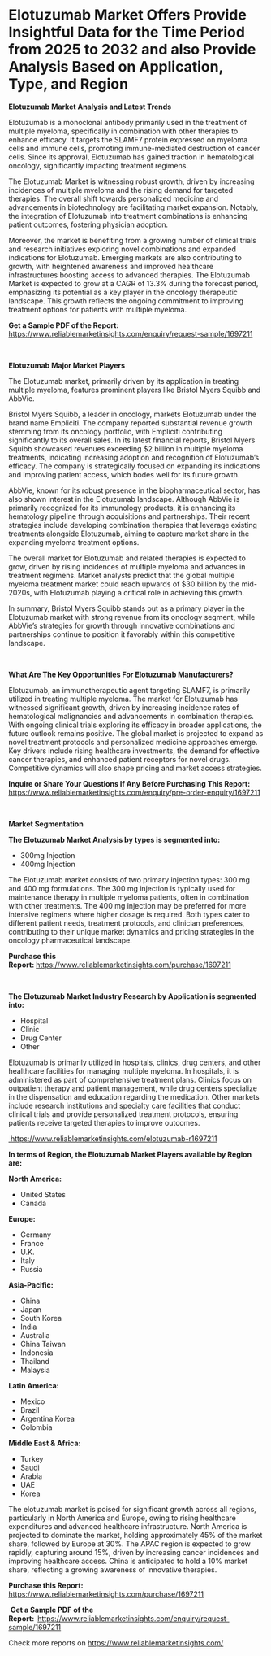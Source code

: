 <p><h1>Elotuzumab Market Offers Provide Insightful Data for the Time Period from 2025 to 2032 and also Provide Analysis Based on Application, Type, and Region</h1></p><p><strong>Elotuzumab Market Analysis and Latest Trends</strong></p>
<p><p>Elotuzumab is a monoclonal antibody primarily used in the treatment of multiple myeloma, specifically in combination with other therapies to enhance efficacy. It targets the SLAMF7 protein expressed on myeloma cells and immune cells, promoting immune-mediated destruction of cancer cells. Since its approval, Elotuzumab has gained traction in hematological oncology, significantly impacting treatment regimens.</p><p>The Elotuzumab Market is witnessing robust growth, driven by increasing incidences of multiple myeloma and the rising demand for targeted therapies. The overall shift towards personalized medicine and advancements in biotechnology are facilitating market expansion. Notably, the integration of Elotuzumab into treatment combinations is enhancing patient outcomes, fostering physician adoption.</p><p>Moreover, the market is benefiting from a growing number of clinical trials and research initiatives exploring novel combinations and expanded indications for Elotuzumab. Emerging markets are also contributing to growth, with heightened awareness and improved healthcare infrastructures boosting access to advanced therapies. The Elotuzumab Market is expected to grow at a CAGR of 13.3% during the forecast period, emphasizing its potential as a key player in the oncology therapeutic landscape. This growth reflects the ongoing commitment to improving treatment options for patients with multiple myeloma.</p></p>
<p><strong>Get a Sample PDF of the Report:&nbsp;</strong> <a href="https://www.reliablemarketinsights.com/enquiry/request-sample/1697211?utm_campaign=2218&utm_medium=2&utm_source=Github&utm_content=ia&utm_term=08032025&utm_id=elotuzumab">https://www.reliablemarketinsights.com/enquiry/request-sample/1697211</a></p>
<p>&nbsp;</p>
<p><strong>Elotuzumab Major Market Players</strong></p>
<p><p>The Elotuzumab market, primarily driven by its application in treating multiple myeloma, features prominent players like Bristol Myers Squibb and AbbVie.</p><p>Bristol Myers Squibb, a leader in oncology, markets Elotuzumab under the brand name Empliciti. The company reported substantial revenue growth stemming from its oncology portfolio, with Empliciti contributing significantly to its overall sales. In its latest financial reports, Bristol Myers Squibb showcased revenues exceeding $2 billion in multiple myeloma treatments, indicating increasing adoption and recognition of Elotuzumab’s efficacy. The company is strategically focused on expanding its indications and improving patient access, which bodes well for its future growth.</p><p>AbbVie, known for its robust presence in the biopharmaceutical sector, has also shown interest in the Elotuzumab landscape. Although AbbVie is primarily recognized for its immunology products, it is enhancing its hematology pipeline through acquisitions and partnerships. Their recent strategies include developing combination therapies that leverage existing treatments alongside Elotuzumab, aiming to capture market share in the expanding myeloma treatment options.</p><p>The overall market for Elotuzumab and related therapies is expected to grow, driven by rising incidences of multiple myeloma and advances in treatment regimens. Market analysts predict that the global multiple myeloma treatment market could reach upwards of $30 billion by the mid-2020s, with Elotuzumab playing a critical role in achieving this growth.</p><p>In summary, Bristol Myers Squibb stands out as a primary player in the Elotuzumab market with strong revenue from its oncology segment, while AbbVie’s strategies for growth through innovative combinations and partnerships continue to position it favorably within this competitive landscape.</p></p>
<p>&nbsp;</p>
<p><strong>What Are The Key Opportunities For Elotuzumab Manufacturers?</strong></p>
<p><p>Elotuzumab, an immunotherapeutic agent targeting SLAMF7, is primarily utilized in treating multiple myeloma. The market for Elotuzumab has witnessed significant growth, driven by increasing incidence rates of hematological malignancies and advancements in combination therapies. With ongoing clinical trials exploring its efficacy in broader applications, the future outlook remains positive. The global market is projected to expand as novel treatment protocols and personalized medicine approaches emerge. Key drivers include rising healthcare investments, the demand for effective cancer therapies, and enhanced patient receptors for novel drugs. Competitive dynamics will also shape pricing and market access strategies.</p></p>
<p><strong>Inquire or Share Your Questions If Any Before Purchasing This Report:</strong> <a href="https://www.reliablemarketinsights.com/enquiry/pre-order-enquiry/1697211?utm_campaign=2218&utm_medium=2&utm_source=Github&utm_content=ia&utm_term=08032025&utm_id=elotuzumab">https://www.reliablemarketinsights.com/enquiry/pre-order-enquiry/1697211</a></p>
<p>&nbsp;</p>
<p><strong>Market Segmentation</strong></p>
<p><strong>The Elotuzumab Market Analysis by types is segmented into:</strong></p>
<p><ul><li>300mg Injection</li><li>400mg Injection</li></ul></p>
<p><p>The Elotuzumab market consists of two primary injection types: 300 mg and 400 mg formulations. The 300 mg injection is typically used for maintenance therapy in multiple myeloma patients, often in combination with other treatments. The 400 mg injection may be preferred for more intensive regimens where higher dosage is required. Both types cater to different patient needs, treatment protocols, and clinician preferences, contributing to their unique market dynamics and pricing strategies in the oncology pharmaceutical landscape.</p></p>
<p><strong>Purchase this Report:&nbsp;</strong><a href="https://www.reliablemarketinsights.com/purchase/1697211?utm_campaign=2218&utm_medium=2&utm_source=Github&utm_content=ia&utm_term=08032025&utm_id=elotuzumab">https://www.reliablemarketinsights.com/purchase/1697211</a></p>
<p>&nbsp;</p>
<p><strong>The Elotuzumab Market Industry Research by Application is segmented into:</strong></p>
<p><ul><li>Hospital</li><li>Clinic</li><li>Drug Center</li><li>Other</li></ul></p>
<p><p>Elotuzumab is primarily utilized in hospitals, clinics, drug centers, and other healthcare facilities for managing multiple myeloma. In hospitals, it is administered as part of comprehensive treatment plans. Clinics focus on outpatient therapy and patient management, while drug centers specialize in the dispensation and education regarding the medication. Other markets include research institutions and specialty care facilities that conduct clinical trials and provide personalized treatment protocols, ensuring patients receive targeted therapies to improve outcomes.</p></p>
<p><a href="https://www.reliablemarketinsights.com/elotuzumab-r1697211?utm_campaign=2218&utm_medium=2&utm_source=Github&utm_content=ia&utm_term=08032025&utm_id=elotuzumab">&nbsp;https://www.reliablemarketinsights.com/elotuzumab-r1697211</a></p>
<p><strong>In terms of Region, the Elotuzumab Market Players available by Region are:</strong></p>
<p>
    <p> <strong> North America: </strong>
        <ul>
            <li>United States</li>
            <li>Canada</li>
        </ul>
        </p> 
    <p> <strong> Europe: </strong>
        <ul>
            <li>Germany</li>
            <li>France</li>
            <li>U.K.</li>
            <li>Italy</li>
            <li>Russia</li>
        </ul>
        </p> 
    <p> <strong> Asia-Pacific: </strong>
        <ul>
            <li>China</li>
            <li>Japan</li>
            <li>South Korea</li>
            <li>India</li>
            <li>Australia</li>
            <li>China Taiwan</li>
            <li>Indonesia</li>
            <li>Thailand</li>
            <li>Malaysia</li>
        </ul>
        </p> 
    <p> <strong> Latin America: </strong>
        <ul>
            <li>Mexico</li>
            <li>Brazil</li>
            <li>Argentina Korea</li>
            <li>Colombia</li>
        </ul>
        </p> 
    <p> <strong> Middle East & Africa: </strong>
        <ul>
            <li>Turkey</li>
            <li>Saudi</li>
            <li>Arabia</li>
            <li>UAE</li>
            <li>Korea</li>
        </ul>
    </p>
    </p>
<p><p>The elotuzumab market is poised for significant growth across all regions, particularly in North America and Europe, owing to rising healthcare expenditures and advanced healthcare infrastructure. North America is projected to dominate the market, holding approximately 45% of the market share, followed by Europe at 30%. The APAC region is expected to grow rapidly, capturing around 15%, driven by increasing cancer incidences and improving healthcare access. China is anticipated to hold a 10% market share, reflecting a growing awareness of innovative therapies.</p></p>
<p><strong>Purchase this Report: </strong><a href="https://www.reliablemarketinsights.com/purchase/1697211?utm_campaign=2218&utm_medium=2&utm_source=Github&utm_content=ia&utm_term=08032025&utm_id=elotuzumab">https://www.reliablemarketinsights.com/purchase/1697211</a></p>
<p>&nbsp;<strong>Get a Sample PDF of the Report:&nbsp;&nbsp;</strong><a href="https://www.reliablemarketinsights.com/enquiry/request-sample/1697211?utm_campaign=2218&utm_medium=2&utm_source=Github&utm_content=ia&utm_term=08032025&utm_id=elotuzumab">https://www.reliablemarketinsights.com/enquiry/request-sample/1697211</a></p>
<p><strong></strong></p>
<p>Check more reports on <a href="https://www.reliablemarketinsights.com/?utm_campaign=2218&utm_medium=2&utm_source=Github&utm_content=ia&utm_term=08032025&utm_id=elotuzumab">https://www.reliablemarketinsights.com/</a></p>